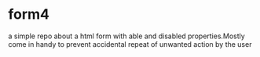 # form4
a simple repo about a html form with able and disabled properties.Mostly come in handy to prevent accidental repeat of unwanted action by the user
